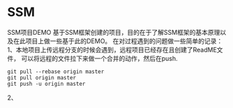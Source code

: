 # SSM
SSM项目DEMO
基于SSM框架创建的项目，目的在于了解SSM框架的基本原理以及在此项目上做一些基于此的DEMO。
在对过程遇到的问题做一些简单的记录：
1、本地项目上传远程分支的时候会遇到，远程项目已经存在且创建了ReadME文件，
   可以将远程的文件拉下来做一个合并的动作，然后在push.
   
    git pull --rebase origin master
    git pull origin master
    git push -u origin master
2、